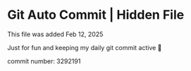 # Git Auto Commit | Hidden File

This file was added Feb 12, 2025

Just for fun and keeping my daily git commit active 🤪

commit number: 3292191
